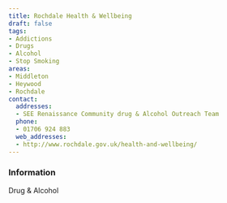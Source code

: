 ```yaml
---
title: Rochdale Health & Wellbeing
draft: false
tags:
- Addictions
- Drugs
- Alcohol
- Stop Smoking
areas:
- Middleton
- Heywood
- Rochdale
contact:
  addresses:
  - SEE Renaissance Community drug & Alcohol Outreach Team
  phone:
  - 01706 924 883
  web_addresses:
  - http://www.rochdale.gov.uk/health-and-wellbeing/
---
```


### Information
Drug & Alcohol

